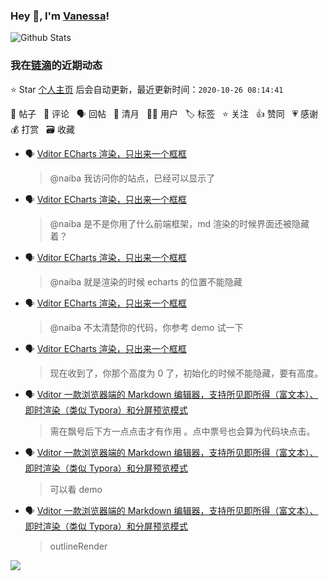 ### Hey 👋, I'm [Vanessa](http://vanessa.b3log.org/)!

![Github Stats](https://github-readme-stats.vercel.app/api?username=Vanessa219&show_icons=true)

<!--events start -->

### 我在[链滴](https://ld246.com)的近期动态

⭐️ Star [个人主页](https://github.com/Vanessa219/Vanessa219) 后会自动更新，最近更新时间：`2020-10-26 08:14:41`

📝 帖子 &nbsp; 💬 评论 &nbsp; 🗣 回帖 &nbsp; 🌙 清月 &nbsp; 👨‍💻 用户 &nbsp; 🏷️ 标签 &nbsp; ⭐️ 关注 &nbsp; 👍 赞同 &nbsp; 💗 感谢 &nbsp; 💰 打赏 &nbsp; 🗃 收藏

* 🗣 [Vditor ECharts 渲染，只出来一个框框](https://ld246.com/article/1603375115899/comment/1603375218437#comments)

  > @naiba 我访问你的站点，已经可以显示了
* 🗣 [Vditor ECharts 渲染，只出来一个框框](https://ld246.com/article/1603375115899/comment/1603375218437#comments)

  > @naiba 是不是你用了什么前端框架，md 渲染的时候界面还被隐藏着？
* 🗣 [Vditor ECharts 渲染，只出来一个框框](https://ld246.com/article/1603375115899/comment/1603375218437#comments)

  > @naiba 就是渲染的时候 echarts 的位置不能隐藏
* 🗣 [Vditor ECharts 渲染，只出来一个框框](https://ld246.com/article/1603375115899/comment/1603375218437#comments)

  > @naiba 不太清楚你的代码，你参考 demo 试一下
* 🗣 [Vditor ECharts 渲染，只出来一个框框](https://ld246.com/article/1603375115899/comment/1603375218437#comments)

  > 现在收到了，你那个高度为 0 了，初始化的时候不能隐藏，要有高度。
* 🗣 [Vditor 一款浏览器端的 Markdown 编辑器，支持所见即所得（富文本）、即时渲染（类似 Typora）和分屏预览模式](https://ld246.com/article/1549638745630/comment/1603269723244#comments)

  > 需在飘号后下方一点点击才有作用 。点中票号也会算为代码块点击。
* 🗣 [Vditor 一款浏览器端的 Markdown 编辑器，支持所见即所得（富文本）、即时渲染（类似 Typora）和分屏预览模式](https://ld246.com/article/1549638745630/comment/1603209425214#comments)

  > 可以看 demo
* 🗣 [Vditor 一款浏览器端的 Markdown 编辑器，支持所见即所得（富文本）、即时渲染（类似 Typora）和分屏预览模式](https://ld246.com/article/1549638745630/comment/1603160151865#comments)

  > outlineRender


<!--events end -->

<a title="Hits" target="_blank" href="https://github.com/Vanessa219/Vanessa219"><img src="https://hits.b3log.org/Vanessa219/Vanessa219.svg"></a>
